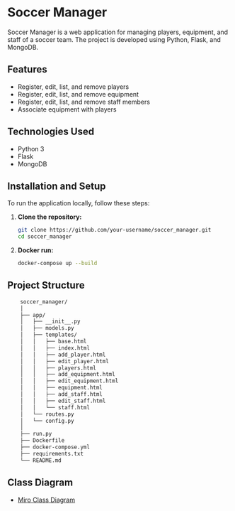 # Soccer Manager

Soccer Manager is a web application for managing players, equipment, and staff of a soccer team. The project is developed using Python, Flask, and MongoDB.

## Features

- Register, edit, list, and remove players
- Register, edit, list, and remove equipment
- Register, edit, list, and remove staff members
- Associate equipment with players

## Technologies Used

- Python 3
- Flask
- MongoDB

## Installation and Setup

To run the application locally, follow these steps:

1. **Clone the repository:**

   ```bash
   git clone https://github.com/your-username/soccer_manager.git
   cd soccer_manager
   ```
2. **Docker run:**
    ```bash
    docker-compose up --build
    ```

## Project Structure
```bash
    soccer_manager/
    │
    ├── app/
    │   ├── __init__.py
    │   ├── models.py
    │   ├── templates/
    │   │   ├── base.html
    │   │   ├── index.html
    │   │   ├── add_player.html
    │   │   ├── edit_player.html
    │   │   ├── players.html
    │   │   ├── add_equipment.html
    │   │   ├── edit_equipment.html
    │   │   ├── equipment.html
    │   │   ├── add_staff.html
    │   │   ├── edit_staff.html
    │   │   └── staff.html
    │   └── routes.py
    │   └── config.py
    │
    ├── run.py
    ├── Dockerfile
    ├── docker-compose.yml
    ├── requirements.txt
    └── README.md
```

## Class Diagram
- [Miro Class Diagram](https://miro.com/welcomeonboard/VHpPN1hZYjVZWE90eDlpVUREQ0pIdXpWOHQ2TEJsanlLd2F0enJNWjQzQjhnbDh1bDJUNHlJUHFmV3ByUzNMbnwzNDU4NzY0NTQwMTQ1MDUxNzU0fDI=?share_link_id=135897382331)
